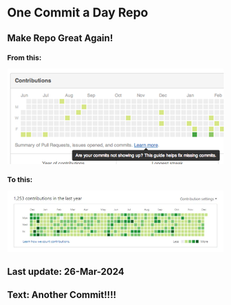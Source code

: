 # One Commit a Day Repo
## Make Repo Great Again!
### From this: 
![Alt text](./imgs/min.png)
### To this:
![Alt full](./imgs/full.jpg)

## Last update: 26-Mar-2024
## Text: Another Commit!!!!
